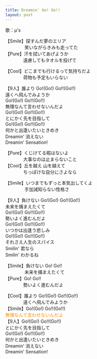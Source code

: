 ```yaml
---
title: Dreamin' Go! Go!!
layout: post
---
```

歌：μ's

<p>【Smile】探すんだ夢のエリア<br />
　　　　  笑いながらきみも走ってた<br />
【Pure】汗を拭いてあげようか<br />
　　　　遠慮してもタオルを投げて</p>

<p>【Cool】どこまでも行けるって気持ちだよ<br />
　　　　荷物も予定もいらない</p>

<p>【9人】誰より Go!(Go!) Go!!(Go!!)<br />
遠くへ飛んでみようか<br />
Go!(Go!) Go!!(Go!!)<br />
無理なんて言わせないんだよ<br />
Go!(Go!) Go!!(Go!!)<br />
とにかく先を目指して<br />
Go!(Go!) Go!!(Go!!)<br />
何かと出逢いたいときめき<br />
Dreamin' 消えない<br />
Dreamin' Sensation!</p>

<p>【Pure】くじけてる暇はないよ<br />
　　　　大事なのは止まらないこと<br />
【Cool】丘を越え 山を越えて<br />
　　　　ちっぽけな自分にさよなら</p>

<p>【Smile】いつまでもずっと本気出してくよ<br />
　　　　  手加減知らない性格さ</p>

<p>【9人】負けない Go!(Go!) Go!!(Go!!)<br />
未来を捕まえたくて<br />
Go!(Go!) Go!!(Go!!)<br />
勢いよく進むんだよ<br />
Go!(Go!) Go!!(Go!!)<br />
いつかは出逢う悲しみ<br />
Go!(Go!) Go!!(Go!!)<br />
それさえ人生のスパイス<br />
Smilin' 君なら<br />
Smilin' わかるね</p>

<p>【Smile】負けない Go! Go!!<br />
　　　　  未来を捕まえたくて<br />
【Pure】Go! Go!!<br />
　　　　勢いよく進むんだよ</p>

<p>【Cool】誰より Go!(Go!) Go!!(Go!!)<br />
　　　　遠くへ飛んでみようか<br />
【Smile】Go!(Go!) Go!!(Go!!)<br />
<font color="darkorange">無理なんて言わせないんだよ</font><br />
【9人】Go!(Go!) Go!!(Go!!)<br />
とにかく先を目指して<br />
Go!(Go!) Go!!(Go!!)<br />
何かと出逢いたいときめき<br />
Dreamin' 消えない<br />
Dreamin' Sensation!</p>